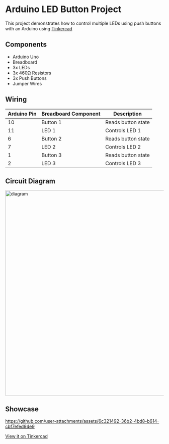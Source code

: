 # Arduino LED Button Project

This project demonstrates how to control multiple LEDs using push buttons with an Arduino using [Tinkercad](https://www.tinkercad.com)

## Components

- Arduino Uno
- Breadboard
- 3x LEDs
- 3x 460Ω Resistors
- 3x Push Buttons
- Jumper Wires

## Wiring

| Arduino Pin | Breadboard Component | Description        |
|-------------|---------------------|---------------------|
| 10          | Button 1            | Reads button state  |
| 11          | LED 1               | Controls LED 1      |
| 6           | Button 2            | Reads button state  |
| 7           | LED 2               | Controls LED 2      |
| 1           | Button 3            | Reads button state  |
| 2           | LED 3               | Controls LED 3      |

## Circuit Diagram

<img src="https://github.com/user-attachments/assets/4ae3c6b4-e05e-4bfb-98ce-2a5707ee0d6c" alt="diagram" width="650">

## Showcase

<!-- <img src="https://github.com/user-attachments/assets/c59388e1-94a3-4296-a0c7-b6f474dc31a9" alt="demo" width="650"> -->

https://github.com/user-attachments/assets/6c321492-36b2-4bd8-b614-cbf7efed94e9

[View it on Tinkercad](https://www.tinkercad.com/things/irAkt3aG7cy-3-buttons-3-leds?sharecode=KmxxrFp3bRktcM6j3vwwKesLBcxnlEjSuX1voIvGmFw)
